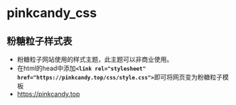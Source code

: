 # pinkcandy_css
## 粉糖粒子样式表
- 粉糖粒子网站使用的样式主题，此主题可以非商业使用。
- 在html的head中添加<strong>`<link rel="stylesheet" href="https://pinkcandy.top/css/style.css">`</strong>即可将网页变为粉糖粒子模板
- https://pinkcandy.top
